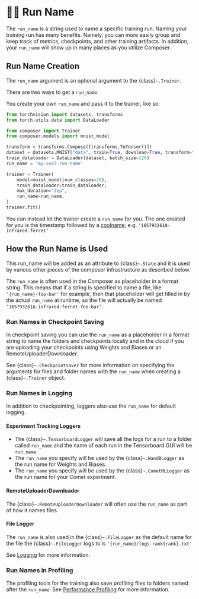 # 🏃‍♀️ Run Name

The `run_name` is a string used to name a specific training run. Naming your training run has many benefits.
Namely, you can more easily group and keep track of metrics, checkpoints, and other training artifacts.
In addition, your `run_name` will show up in many places as you utilize Composer.

## Run Name Creation

The `run_name` argument is an optional argument to the  {class}`~.Trainer`.

There are two ways to get a `run_name`.

You create your own `run_name` and pass it to the trainer, like so:

<!--pytest-codeblocks:skip-->
```python
from torchvision import datasets, transforms
from torch.utils.data import DataLoader

from composer import Trainer
from composer.models import mnist_model

transform = transforms.Compose([transforms.ToTensor()])
dataset = datasets.MNIST("data", train=True, download=True, transform=transform)
train_dataloader = DataLoader(dataset, batch_size=128)
run_name = 'my-cool-run-name'

trainer = Trainer(
    model=mnist_model(num_classes=10),
    train_dataloader=train_dataloader,
    max_duration="2ep",
    run_name=run_name,
)
trainer.fit()
```

You can instead let the trainer create a `run_name` for you. The one created for you is the timestamp followed by a [coolname](https://github.com/alexanderlukanin13/coolname); e.g. `‘1657932618-infrared-ferret’`


## How the Run Name is Used

This run_name will be added as an attribute to {class}`~.State` and it is used by various other pieces of the composer infrastructure as described below.

The `run_name` is often used in the Composer as placeholder in a format string. This means that if a string is specified to name a file, like `'{run_name}-foo-bar'` for example, then that placeholder will get filled in by the actual `run_name` at runtime, so the file will actually be named `‘1657932618-infrared-ferret-foo-bar’`.

### Run Names in Checkpoint Saving

In checkpoint saving you can use the `run_name` as a placeholder in a format string to name the folders and checkpoints locally and in the cloud if you are uploading your checkpoints using Weights and Biases or an RemoteUploaderDownloader.

See {class}`~.CheckpointSaver` for more information on specifying the arguments for files and folder names with the `run_name` when creating a {class}`~.Trainer` object.

### Run Names in Logging

In addition to checkpointing, loggers also use the `run_name` for default logging.

#### Experiment Tracking Loggers

* The {class}`~.TensorboardLogger` will save all the logs for a run to a folder called `run_name` and the name of each run in the Tensorboard GUI will be `run_name`.
* The `run_name` you specify will be used by the {class}`~.WandBLogger` as the run name for Weights and Biases.
* The `run_name` you specify will be used by the {class}`~.CometMLLogger` as the run name for your Comet experiment.

#### RemoteUploaderDownloader

The {class}`~.RemoteUploaderDownloader` will often use the `run_name` as part of how it names files.

#### File Logger

The `run_name` is also used in the {class}`~.FileLogger` as the default name for the file the {class}`~.FileLogger` logs to is `'{run_name}/logs-rank{rank}.txt'`


See [Logging](../trainer/logging.rst) for more information.

### Run Names in Profiling

The profiling tools for the training also save profiling files to folders named after the `run_name`.  See [Performance Profiling](../trainer/performance_tutorials/profiling.md) for more information.
